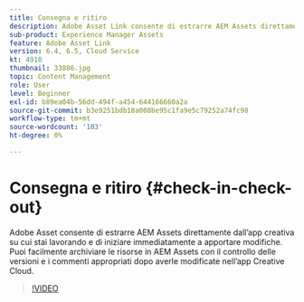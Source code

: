```yaml
---
title: Consegna e ritiro
description: Adobe Asset Link consente di estrarre AEM Assets direttamente dall’app creativa su cui stai lavorando e di iniziare immediatamente a apportare modifiche. Puoi facilmente archiviare le risorse in AEM Assets con il controllo delle versioni e i commenti appropriati dopo averle modificate nell’app Creative Cloud.
sub-product: Experience Manager Assets
feature: Adobe Asset Link
version: 6.4, 6.5, Cloud Service
kt: 4910
thumbnail: 33886.jpg
topic: Content Management
role: User
level: Beginner
exl-id: b89ea04b-56dd-494f-a454-644166660a2a
source-git-commit: b3e9251bdb18a008be95c1fa9e5c79252a74fc98
workflow-type: tm+mt
source-wordcount: '103'
ht-degree: 0%

---
```


# Consegna e ritiro {#check-in-check-out}

Adobe Asset consente di estrarre AEM Assets direttamente dall’app creativa su cui stai lavorando e di iniziare immediatamente a apportare modifiche. Puoi facilmente archiviare le risorse in AEM Assets con il controllo delle versioni e i commenti appropriati dopo averle modificate nell’app Creative Cloud.

>[!VIDEO](https://video.tv.adobe.com/v/33886?quality=12&learn=on)
